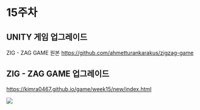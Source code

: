 # 15주차
## UNITY 게임 업그레이드

ZIG - ZAG GAME 원본 https://github.com/ahmetturankarakus/zigzag-game

## 


## ZIG - ZAG GAME 업그레이드
https://kimra0467.github.io/game/week15/new/index.html

<img src="https://github.com/Kimra0467/game/blob/main/week15/zig-zag-game.mp4">
